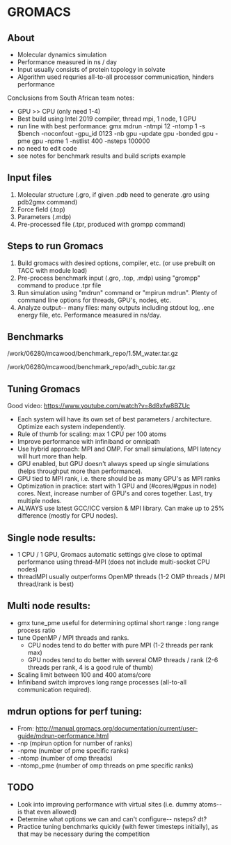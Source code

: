 # GROMACS

## About
- Molecular dynamics simulation
- Performance measured in ns / day
- Input usually consists of protein topology in solvate
- Algorithm used requries all-to-all processor communication, hinders performance

Conclusions from South African team notes:
- GPU >> CPU (only need 1-4)
- Best build using Intel 2019 compiler, thread mpi, 1 node, 1 GPU
- run line with best performance: gmx mdrun -ntmpi 12 -ntomp 1 -s $bench -noconfout -gpu_id 0123   -nb gpu -update gpu  -bonded gpu -pme gpu -npme 1 -nstlist 400 -nsteps 100000
- no need to edit code
- see notes for benchmark results and build scripts example

## Input files
1. Molecular structure (.gro, if given .pdb need to generate .gro using pdb2gmx command)
2. Force field (.top)
3. Parameters (.mdp)
4. Pre-processed file (.tpr, produced with grompp command)

## Steps to run Gromacs
1. Build gromacs with desired options, compiler, etc. (or use prebuilt on TACC with module load)
2. Pre-process benchmark input (.gro, .top, .mdp) using "grompp" command to produce .tpr file
3. Run simulation using "mdrun" command or "mpirun mdrun". Plenty of command line options for threads, GPU's, nodes, etc.
4. Analyze output-- many files: many outputs including stdout log, .ene energy file, etc. Performance measured in ns/day.

## Benchmarks
/work/06280/mcawood/benchmark_repo/1.5M_water.tar.gz

/work/06280/mcawood/benchmark_repo/adh_cubic.tar.gz

## Tuning Gromacs
Good video: https://www.youtube.com/watch?v=8d8xfw8BZUc
- Each system will have its own set of best parameters / architecture. Optimize each system independently.
- Rule of thumb for scaling: max 1 CPU per 100 atoms
- Improve performance with infiniband or omnipath
- Use hybrid approach: MPI and OMP. For small simulations, MPI latency will hurt more than help.
- GPU enabled, but GPU doesn't always speed up single simulations (helps throughput more than performance).
- GPU tied to MPI rank, i.e. there should be as many GPU's as MPI ranks
- Optimization in practice: start with 1 GPU and (#cores/#gpus in node) cores. Next, increase number of GPU's and cores together. Last, try multiple nodes.
- ALWAYS use latest GCC/ICC version & MPI library. Can make up to 25% difference (mostly for CPU nodes).

## Single node results:
- 1 CPU / 1 GPU, Gromacs automatic settings give close to optimal performance using thread-MPI (does not include multi-socket CPU nodes)
- threadMPI usually outperforms OpenMP threads (1-2 OMP threads / MPI thread/rank is best)


## Multi node results:
- gmx tune_pme useful for determining optimal short range : long range process ratio
- tune OpenMP / MPI threads and ranks.
  - CPU nodes tend to do better with pure MPI (1-2 threads per rank max)
  - GPU nodes tend to do better with several OMP threads / rank (2-6 threads per rank, 4 is a good rule of thumb)
- Scaling limit between 100 and 400 atoms/core
- Infiniband switch improves long range processes (all-to-all communication required).

## mdrun options for perf tuning:
- From: http://manual.gromacs.org/documentation/current/user-guide/mdrun-performance.html
- -np (mpirun option for number of ranks)
- -npme (number of pme specific ranks)
- -ntomp (number of omp threads)
- -ntomp_pme (number of omp threads on pme specific ranks)


## TODO
- Look into improving performance with virtual sites (i.e. dummy atoms-- is that even allowed)
- Determine what options we can and can't configure-- nsteps? dt?
- Practice tuning benchmarks quickly (with fewer timesteps initially), as that may be necessary during the competition
